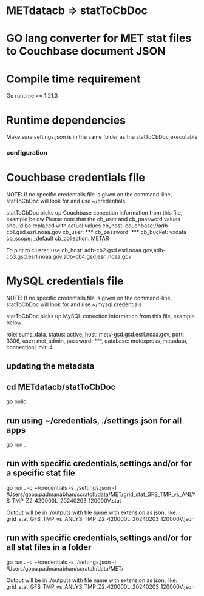 # METdatacb => statToCbDoc
# GO lang converter for MET stat files to Couchbase document JSON 

# Compile time requirement
Go runtime >= 1.21.3

# Runtime dependencies
Make sure settings.json is in the same folder as the statToCbDoc executable

### configuration
# Couchbase credentials file
NOTE: If no specific credentails file is given on the command-line, statToCbDoc
will look for and use ~/credentials

statToCbDoc picks up Couchbase conection information from this file, example below
Please note that the cb_user and cb_password values should be replaced with actual values
cb_host: couchbase://adb-cb1.gsd.esrl.noaa.gov
cb_user: ***
cb_password: ***
cb_bucket: vxdata
cb_scope: _default
cb_collection: METAR

To pint to cluster, use
cb_host: adb-cb2.gsd.esrl.noaa.gov,adb-cb3.gsd.esrl.noaa.gov,adb-cb4.gsd.esrl.noaa.gov

# MySQL credentials file
NOTE: If no specific credentails file is given on the command-line, statToCbDoc
will look for and use ~/mysql.credentials

statToCbDoc picks up MySQL conection information from this file, example below:

role: sums_data,
status: active,
host: metv-gsd.gsd.esrl.noaa.gov,
port: 3306,
user: met_admin,
password: ***,
database: metexpress_metadata,
connectionLimit: 4



## updating the metadata
## cd METdatacb/statToCbDoc
go build .
## run using ~/credentials, ./settings.json for all apps
go run .
## run with specific credentials,settings and/or for a specific stat file
go run . -c ~/credentials -s ./settings.json -f /Users/gopa.padmanabhan/scratch/data/MET/grid_stat_GFS_TMP_vs_ANLYS_TMP_Z2_420000L_20240203_120000V.stat

Output will be in ./outputs with file name with extension as json, like:
grid_stat_GFS_TMP_vs_ANLYS_TMP_Z2_420000L_20240203_120000V.json

## run with specific credentials,settings and/or for all stat files in a folder
go run . -c ~/credentials -s ./settings.json -i /Users/gopa.padmanabhan/scratch/data/MET/

Output will be in ./outputs with file name with extension as json, like:
grid_stat_GFS_TMP_vs_ANLYS_TMP_Z2_420000L_20240203_120000V.json


